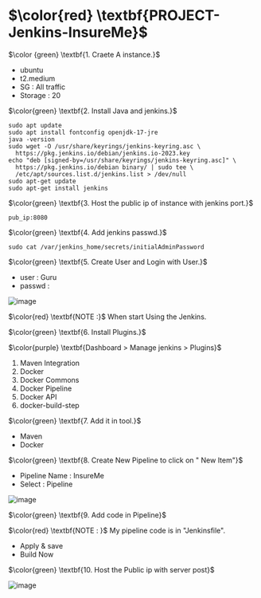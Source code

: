 # $\color{red} \textbf{PROJECT-Jenkins-InsureMe}$

$\color {green} \textbf{1. Craete A instance.}$
- ubuntu
- t2.medium
- SG : All traffic
- Storage : 20

$\color{green} \textbf{2. Install Java and jenkins.}$
````
sudo apt update
sudo apt install fontconfig openjdk-17-jre
java -version
sudo wget -O /usr/share/keyrings/jenkins-keyring.asc \
  https://pkg.jenkins.io/debian/jenkins.io-2023.key
echo "deb [signed-by=/usr/share/keyrings/jenkins-keyring.asc]" \
  https://pkg.jenkins.io/debian binary/ | sudo tee \
  /etc/apt/sources.list.d/jenkins.list > /dev/null
sudo apt-get update
sudo apt-get install jenkins
````

$\color{green} \textbf{3. Host the public ip of instance with jenkins port.}$
````
pub_ip:8080
````
$\color{green} \textbf{4. Add jenkins passwd.}$
````
sudo cat /var/jenkins_home/secrets/initialAdminPassword
````
$\color{green} \textbf{5. Create User and Login with User.}$
- user : Guru
- passwd : <space>

![image](https://github.com/user-attachments/assets/3b660d2b-f949-43e4-8dfd-3d38220f0c32)


$\color{red} \textbf{NOTE :}$ When start Using the Jenkins.

$\color{green} \textbf{6. Install Plugins.}$

$\color{purple} \textbf{Dashboard > Manage jenkins > Plugins}$

1. Maven Integration
2. Docker
3. Docker Commons
4. Docker Pipeline
5. Docker API
6. docker-build-step

$\color{green} \textbf{7. Add it in tool.}$

- Maven
- Docker

$\color{green} \textbf{8. Create New Pipeline to click on " New Item"}$

- Pipeline Name : InsureMe
- Select : Pipeline

![image](https://github.com/user-attachments/assets/a212d4dd-8c94-431f-a74e-f3f0c8171179)

$\color{green} \textbf{9. Add code in Pipeline}$

$\color{red} \textbf{NOTE : }$ My pipeline code is in "Jenkinsfile". 

- Apply & save
- Build Now

$\color{green} \textbf{10. Host the Public ip with server post}$


![image](https://github.com/user-attachments/assets/1a07d912-6fca-4225-9cd5-2c9b1d094008)
